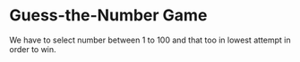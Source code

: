 # Guess-the-Number Game
We have to select number between 1 to 100 and that too in lowest attempt in order to win.
